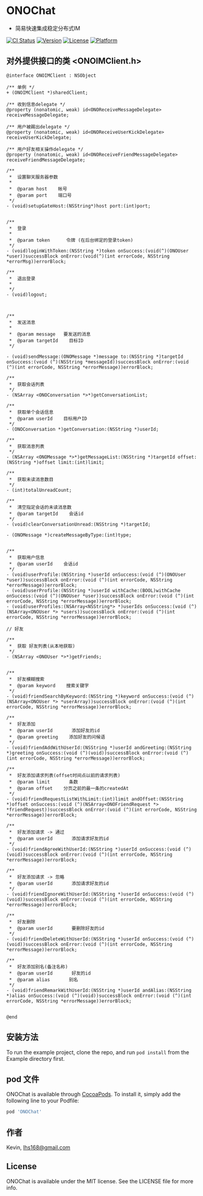 # ONOChat
* 简易快速集成稳定分布式IM

[![CI Status](https://img.shields.io/travis/Kevin/ONOChat.svg?style=flat)](https://travis-ci.org/Kevin/ONOChat)
[![Version](https://img.shields.io/cocoapods/v/ONOChat.svg?style=flat)](https://cocoapods.org/pods/ONOChat)
[![License](https://img.shields.io/cocoapods/l/ONOChat.svg?style=flat)](https://cocoapods.org/pods/ONOChat)
[![Platform](https://img.shields.io/cocoapods/p/ONOChat.svg?style=flat)](https://cocoapods.org/pods/ONOChat)


## 对外提供接口的类 <ONOIMClient.h>
```objc
@interface ONOIMClient : NSObject

/** 单例 */
+ (ONOIMClient *)sharedClient;

/** 收到信息delegate */
@property (nonatomic, weak) id<ONOReceiveMessageDelegate> receiveMessageDelegate;

/** 用户被踢出delegate */
@property (nonatomic, weak) id<ONOReceiveUserKickDelegate> receiveUserKickDelegate;

/** 用户好友相关操作delegate */
@property (nonatomic, weak) id<ONOReceiveFriendMessageDelegate> receiveFriendMessageDelegate;

/**
 *  设置聊天服务器参数
 *
 *  @param host    帐号
 *  @param port    端口号
 */
- (void)setupGateHost:(NSString*)host port:(int)port;


/**
 *  登录
 *
 *  @param token      令牌 (在后台绑定的登录token)
 */
- (void)loginWithToken:(NSString *)token onSuccess:(void(^)(ONOUser *user))successBlock onError:(void(^)(int errorCode, NSString *errorMsg))errorBlock;

/**
 *  退出登录
 *
 */
- (void)logout;



/**
 *  发送消息
 *
 *  @param message   要发送的消息
 *  @param targetId    目标ID
 */

- (void)sendMessage:(ONOMessage *)message to:(NSString *)targetId onSuccess:(void (^)(NSString *messageId))successBlock onError:(void (^)(int errorCode, NSString *errorMessage))errorBlock;

/**
 *  获取会话列表
 */
- (NSArray <ONOConversation *>*)getConversationList;

/**
 *  获取单个会话信息
 *  @param userId    目标用户ID
 */
- (ONOConversation *)getConversation:(NSString *)userId;

/**
 *  获取消息列表
 */
- (NSArray <ONOMessage *>*)getMessageList:(NSString *)targetId offset:(NSString *)offset limit:(int)limit;

/**
 *  获取未读消息数目
 */
- (int)totalUnreadCount;

/**
 *  清空指定会话的未读消息数
 *  @param targetId    会话id
 */
- (void)clearConversationUnread:(NSString *)targetId;

- (ONOMessage *)createMessageByType:(int)type;


/**
 *  获取用户信息
 *  @param userId    会话id
 */
- (void)userProfile:(NSString *)userId onSuccess:(void (^)(ONOUser *user))successBlock onError:(void (^)(int errorCode, NSString *errorMessage))errorBlock;
- (void)userProfile:(NSString *)userId withCache:(BOOL)withCache onSuccess:(void (^)(ONOUser *user))successBlock onError:(void (^)(int errorCode, NSString *errorMessage))errorBlock;
- (void)userProfiles:(NSArray<NSString*> *)userIds onSuccess:(void (^)(NSArray<ONOUser *> *users))successBlock onError:(void (^)(int errorCode, NSString *errorMessage))errorBlock;

// 好友

/**
 *  获取 好友列表(从本地获取)
 */
- (NSArray <ONOUser *>*)getFriends;


/**
 *  好友模糊搜索
 *  @param keyword    搜索关键字
 */
- (void)friendSearchByKeyword:(NSString *)keyword onSuccess:(void (^)(NSArray<ONOUser *> *userArray))successBlock onError:(void (^)(int errorCode, NSString *errorMessage))errorBlock;

/**
 *  好友添加
 *  @param userId       添加好友的id
 *  @param greeting    添加好友的问候语
 */
- (void)friendAddWithUserId:(NSString *)userId andGreeting:(NSString *)greeting onSuccess:(void (^)(void))successBlock onError:(void (^)(int errorCode, NSString *errorMessage))errorBlock;

/**
 *  好友添加请求列表(offset时间点以前的请求列表)
 *  @param limit       条数
 *  @param offset    分页之前的最一条的createdAt
 */
- (void)friendRequestListWithLimit:(int)limit andOffset:(NSString *)offset onSuccess:(void (^)(NSArray<ONOFriendRequest *> *friendRequest))successBlock onError:(void (^)(int errorCode, NSString *errorMessage))errorBlock;

/**
 *  好友添加请求 -> 通过
 *  @param userId       添加请求好友的id
 */
- (void)friendAgreeWithUserId:(NSString *)userId onSuccess:(void (^)(void))successBlock onError:(void (^)(int errorCode, NSString *errorMessage))errorBlock;

/**
 *  好友添加请求 -> 忽略
 *  @param userId       添加请求好友的id
 */
- (void)friendIgnoreWithUserId:(NSString *)userId onSuccess:(void (^)(void))successBlock onError:(void (^)(int errorCode, NSString *errorMessage))errorBlock;

/**
 *  好友删除
 *  @param userId       要删除好友的id
 */
- (void)friendDeleteWithUserId:(NSString *)userId onSuccess:(void (^)(void))successBlock onError:(void (^)(int errorCode, NSString *errorMessage))errorBlock;

/**
 *  好友添加别名(备注名称)
 *  @param userId       好友的id
 *  @param alias       别名
 */
- (void)friendRemarkWithUserId:(NSString *)userId andAlias:(NSString *)alias onSuccess:(void (^)(void))successBlock onError:(void (^)(int errorCode, NSString *errorMessage))errorBlock;


@end
```


## 安装方法

To run the example project, clone the repo, and run `pod install` from the Example directory first.


## pod 文件

ONOChat is available through [CocoaPods](https://cocoapods.org). To install
it, simply add the following line to your Podfile:

```ruby
pod 'ONOChat'
```

## 作者

Kevin, lhs168@gmail.com

## License

ONOChat is available under the MIT license. See the LICENSE file for more info.
